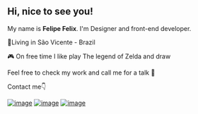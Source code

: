 ## Hi, nice to see you!

My name is **Felipe Felix**. I'm Designer and front-end developer.

📌Living in São Vicente - Brazil

🎮 On free time I like play The legend of Zelda and draw

Feel free to check my work and call me for a talk 🙂

Contact me👇

[![image](https://img.shields.io/badge/LinkedIn-635DFF?style=for-the-badge&logo=linkedin&logoColor=white)](https://www.linkedin.com/in/felipefelixdesigner) 
[![image](https://img.shields.io/badge/Gmail-635DFF?style=for-the-badge&logo=gmail&logoColor=white)](mailto:felipefelixsantos07@gmail.com)
[![image](https://img.shields.io/badge/WhatsApp-635DFF?style=for-the-badge&logo=whatsapp&logoColor=white)](https://api.whatsapp.com/send?phone=55139981545657)
